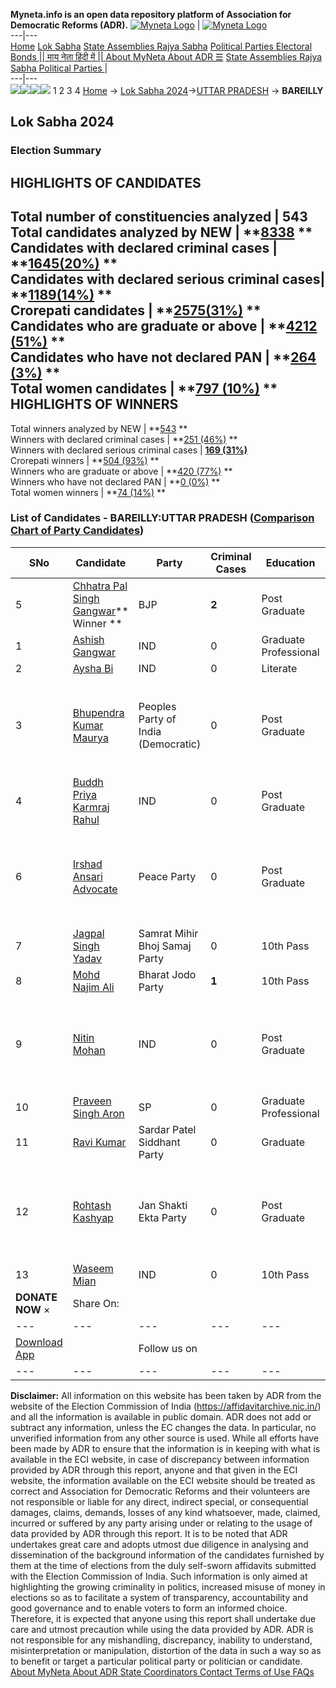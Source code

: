 **Myneta.info is an open data repository platform of Association for Democratic Reforms (ADR).**
[![Myneta Logo](https://www.myneta.info/lib/img/myneta-logo.png)](https://www.myneta.info/) | [![Myneta Logo](https://www.myneta.info/lib/img/adr-logo.png)](https://adrindia.org)  
---|---  
[Home](https://www.myneta.info/) [Lok Sabha](https://www.myneta.info/#ls "Lok Sabha") [ State Assemblies ](https://www.myneta.info/#sa "State Assemblies") [Rajya Sabha](https://www.myneta.info/#rs "Rajya Sabha") [Political Parties ](https://www.myneta.info/party "Political Parties") [ Electoral Bonds ](https://www.myneta.info/electoral_bonds "Electoral Bonds") [ || माय नेता हिंदी में || ](https://translate.google.co.in/translate?prev=hp&hl=en&js=y&u=www.myneta.info&sl=en&tl=hi&history_state0=) [ About MyNeta ](https://adrindia.org/content/about-myneta) [ About ADR ](https://adrindia.org/about-adr/who-we-are) [☰](javascript:void\(0\))
[ State Assemblies ](https://www.myneta.info/#sa "State Assemblies") [ Rajya Sabha ](https://www.myneta.info/#rs "Rajya Sabha") [ Political Parties ](https://www.myneta.info/party "Political Parties")
|   
---|---  
![](https://www.myneta.info/lib/img/banner/banner-1.png)![](https://www.myneta.info/lib/img/banner/banner-2.png)![](https://www.myneta.info/lib/img/banner/banner-3.png)![](https://www.myneta.info/lib/img/banner/banner-4.png)
1  2  3  4 
[Home](https://www.myneta.info/) → [Lok Sabha 2024](https://www.myneta.info/LokSabha2024/)→[UTTAR PRADESH](https://www.myneta.info/LokSabha2024/index.php?action=show_constituencies&state_id=35) → **BAREILLY**
### 
## Lok Sabha 2024
###  Election Summary 
HIGHLIGHTS OF CANDIDATES  
---  
Total number of constituencies analyzed |  543   
Total candidates analyzed by NEW | **[8338](https://www.myneta.info/LokSabha2024/index.php?action=summary&subAction=candidates_analyzed&sort=candidate#summary) **  
Candidates with declared criminal cases | **[1645(20%)](https://www.myneta.info/LokSabha2024/index.php?action=summary&subAction=crime&sort=candidate#summary) **  
Candidates with declared serious criminal cases| **[1189(14%)](https://www.myneta.info/LokSabha2024/index.php?action=summary&subAction=serious_crime&sort=candidate#summary) **  
Crorepati candidates | **[2575(31%)](https://www.myneta.info/LokSabha2024/index.php?action=summary&subAction=crorepati&sort=candidate#summary) **  
Candidates who are graduate or above | **[4212 (51%)](https://www.myneta.info/LokSabha2024/index.php?action=summary&subAction=education&sort=candidate#summary) **  
Candidates who have not declared PAN | **[264 (3%)](https://www.myneta.info/LokSabha2024/index.php?action=summary&subAction=without_pan&sort=candidate#summary) **  
Total women candidates | **[797 (10%)](https://www.myneta.info/LokSabha2024/index.php?action=summary&subAction=women_candidate&sort=candidate#summary) **  
HIGHLIGHTS OF WINNERS  
---  
Total winners analyzed by NEW | **[543](https://www.myneta.info/LokSabha2024/index.php?action=summary&subAction=winner_analyzed&sort=candidate#summary) **  
Winners with declared criminal cases | **[251 (46%)](https://www.myneta.info/LokSabha2024/index.php?action=summary&subAction=winner_crime&sort=candidate#summary) **  
Winners with declared serious criminal cases | **[169 (31%)](https://www.myneta.info/LokSabha2024/index.php?action=summary&subAction=winner_serious_crime&sort=candidate#summary)**  
Crorepati winners | **[504 (93%)](https://www.myneta.info/LokSabha2024/index.php?action=summary&subAction=winner_crorepati&sort=candidate#summary) **  
Winners who are graduate or above | **[420 (77%)](https://www.myneta.info/LokSabha2024/index.php?action=summary&subAction=winner_education&sort=candidate#summary) **  
Winners who have not declared PAN | **[0 (0%)](https://www.myneta.info/LokSabha2024/index.php?action=summary&subAction=winner_without_pan&sort=candidate#summary) **  
Total women winners | **[74 (14%)](https://www.myneta.info/LokSabha2024/index.php?action=summary&subAction=winner_women&sort=candidate#summary) **  
### List of Candidates - BAREILLY:UTTAR PRADESH ([Comparison Chart of Party Candidates](https://www.myneta.info/LokSabha2024/comparisonchart.php?constituency_id=474))
SNo | Candidate| Party| Criminal Cases| Education| Age| Total Assets| Liabilities  
---|---|---|---|---|---|---|---  
5  | [Chhatra Pal Singh Gangwar](https://www.myneta.info/LokSabha2024/candidate.php?candidate_id=3486)** Winner ** | BJP | **2** | Post Graduate| 68 | Rs 4,87,88,862 ~ 4 Crore+ | Rs 70,44,201 ~ 70 Lacs+  
1  | [Ashish Gangwar](https://www.myneta.info/LokSabha2024/candidate.php?candidate_id=4212) | IND | 0 | Graduate Professional| 28 | Rs 1,10,30,671 ~ 1 Crore+ | Rs 0 ~   
2  | [Aysha Bi](https://www.myneta.info/LokSabha2024/candidate.php?candidate_id=4678) | IND | 0 | Literate| 44 | Rs 25,45,400 ~ 25 Lacs+ | Rs 0 ~   
3  | [Bhupendra Kumar Maurya](https://www.myneta.info/LokSabha2024/candidate.php?candidate_id=4675) | Peoples Party of India (Democratic) | 0 | Post Graduate| 48 | ![](https://myneta.info/image_v2.php?myneta_folder=LokSabha2024&candidate_id=4675&col=ta) | ![](https://myneta.info/image_v2.php?myneta_folder=LokSabha2024&candidate_id=4675&col=lia)  
4  | [Buddh Priya Karmraj Rahul](https://www.myneta.info/LokSabha2024/candidate.php?candidate_id=4676) | IND | 0 | Post Graduate| 39 | Rs 10,13,000 ~ 10 Lacs+ | Rs 0 ~   
6  | [Irshad Ansari Advocate](https://www.myneta.info/LokSabha2024/candidate.php?candidate_id=4211) | Peace Party | 0 | Post Graduate| 51 | ![](https://myneta.info/image_v2.php?myneta_folder=LokSabha2024&candidate_id=4211&col=ta) | ![](https://myneta.info/image_v2.php?myneta_folder=LokSabha2024&candidate_id=4211&col=lia)  
7  | [Jagpal Singh Yadav](https://www.myneta.info/LokSabha2024/candidate.php?candidate_id=4677) | Samrat Mihir Bhoj Samaj Party | 0 | 10th Pass| 46 | Rs 8,65,000 ~ 8 Lacs+ | Rs 0 ~   
8  | [Mohd Najim Ali](https://www.myneta.info/LokSabha2024/candidate.php?candidate_id=3707) | Bharat Jodo Party | **1** | 10th Pass| 35 | Rs 2,03,343 ~ 2 Lacs+ | Rs 0 ~   
9  | [Nitin Mohan](https://www.myneta.info/LokSabha2024/candidate.php?candidate_id=3488) | IND | 0 | Post Graduate| 46 | ![](https://myneta.info/image_v2.php?myneta_folder=LokSabha2024&candidate_id=3488&col=ta) | ![](https://myneta.info/image_v2.php?myneta_folder=LokSabha2024&candidate_id=3488&col=lia)  
10  | [Praveen Singh Aron](https://www.myneta.info/LokSabha2024/candidate.php?candidate_id=3706) | SP | 0 | Graduate Professional| 66 | Rs 1,82,85,24,671 ~ 182 Crore+ | Rs 28,61,333 ~ 28 Lacs+  
11  | [Ravi Kumar](https://www.myneta.info/LokSabha2024/candidate.php?candidate_id=3952) | Sardar Patel Siddhant Party | 0 | Graduate| 35 | Rs 43,00,000 ~ 43 Lacs+ | Rs 0 ~   
12  | [Rohtash Kashyap](https://www.myneta.info/LokSabha2024/candidate.php?candidate_id=3487) | Jan Shakti Ekta Party | 0 | Post Graduate| 40 | ![](https://myneta.info/image_v2.php?myneta_folder=LokSabha2024&candidate_id=3487&col=ta) | ![](https://myneta.info/image_v2.php?myneta_folder=LokSabha2024&candidate_id=3487&col=lia)  
13  | [Waseem Mian](https://www.myneta.info/LokSabha2024/candidate.php?candidate_id=4210) | IND | 0 | 10th Pass| 46 | Rs 2,23,769 ~ 2 Lacs+ | Rs 0 ~   
|  **DONATE NOW** × |  Share On:  | [](https://api.whatsapp.com/send?text=https%3A%2F%2Fmyneta.info%2Fpunjab2022%2Findex.php%3Faction%3Dshow_constituencies%26state_id%3D19) | [](https://www.facebook.com/sharer/sharer.php?u=https%3A%2F%2Fmyneta.info%2Fpunjab2022%2Findex.php%3Faction%3Dshow_constituencies%26state_id%3D19) | [](https://twitter.com/share?url=https%3A%2F%2Fmyneta.info%2Fpunjab2022%2Findex.php%3Faction%3Dshow_constituencies%26state_id%3D19)  
---|---|---|---|---  
| [ Download App ](https://play.google.com/store/apps/details?id=com.webrosoft.myneta1&pcampaignid=pcampaignidMKT-Other-global-all-co-prtnr-py-PartBadge-Mar2515-1) | [](https://play.google.com/store/apps/details?id=com.webrosoft.myneta1&pcampaignid=pcampaignidMKT-Other-global-all-co-prtnr-py-PartBadge-Mar2515-1) |  Follow us on  | [](https://www.facebook.com/adrindia.org/) | [](https://twitter.com/adrspeaks) | [](https://groups.google.com/g/national-election-watch?hl=en&pli=1) | [](https://www.instagram.com/adrspeaks/) | [](https://www.youtube.com/user/adrspeaks) | [](https://sharechat.com/profile/adrspeaks)  
---|---|---|---|---|---|---|---|---  
**Disclaimer:** All information on this website has been taken by ADR from the website of the Election Commission of India (https://affidavitarchive.nic.in/) and all the information is available in public domain. ADR does not add or subtract any information, unless the EC changes the data. In particular, no unverified information from any other source is used. While all efforts have been made by ADR to ensure that the information is in keeping with what is available in the ECI website, in case of discrepancy between information provided by ADR through this report, anyone and that given in the ECI website, the information available on the ECI website should be treated as correct and Association for Democratic Reforms and their volunteers are not responsible or liable for any direct, indirect special, or consequential damages, claims, demands, losses of any kind whatsoever, made, claimed, incurred or suffered by any party arising under or relating to the usage of data provided by ADR through this report. It is to be noted that ADR undertakes great care and adopts utmost due diligence in analysing and dissemination of the background information of the candidates furnished by them at the time of elections from the duly self-sworn affidavits submitted with the Election Commission of India. Such information is only aimed at highlighting the growing criminality in politics, increased misuse of money in elections so as to facilitate a system of transparency, accountability and good governance and to enable voters to form an informed choice. Therefore, it is expected that anyone using this report shall undertake due care and utmost precaution while using the data provided by ADR. ADR is not responsible for any mishandling, discrepancy, inability to understand, misinterpretation or manipulation, distortion of the data in such a way so as to benefit or target a particular political party or politician or candidate. 
[ About MyNeta ](https://adrindia.org/content/about-myneta) [ About ADR ](https://adrindia.org/about-adr/who-we-are) [ State Coordinators ](https://adrindia.org/about-adr/state-coordinators) [ Contact ](https://adrindia.org/contact-us) [ Terms of Use ](https://adrindia.org/content/adr-terms-use) [ FAQs ](https://adrindia.org/content/faqs)

